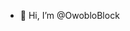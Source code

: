 - 👋 Hi, I’m @OwobloBlock

<!---
OwobloBlock/OwobloBlock is a ✨ special ✨ repository because its `README.md` (this file) appears on your GitHub profile.
You can click the Preview link to take a look at your changes.
--->
